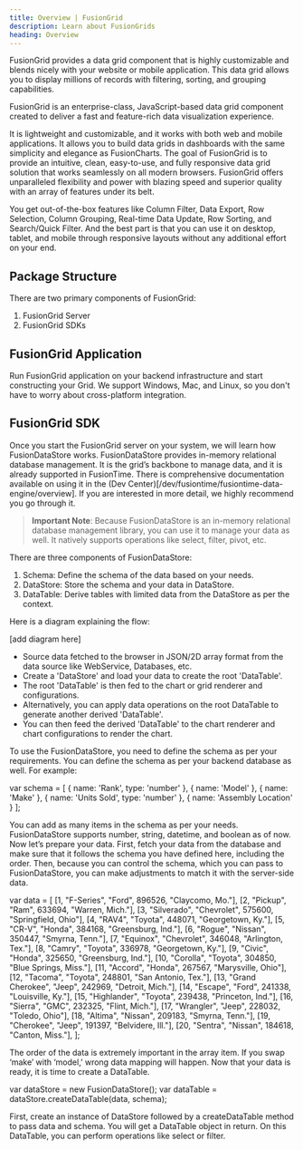 ```yaml
---
title: Overview | FusionGrid
description: Learn about FusionGrids
heading: Overview
---
```


FusionGrid provides a data grid component that is highly customizable and blends nicely with your website or mobile application. This data grid allows you to display millions of records with filtering, sorting, and grouping capabilities.

FusionGrid is an enterprise-class, JavaScript-based data grid component created to deliver a fast and feature-rich data visualization experience.

It is lightweight and customizable, and it works with both web and mobile applications. It allows you to build data grids in dashboards with the same simplicity and elegance as FusionCharts. The goal of FusionGrid is to provide an intuitive, clean, easy-to-use, and fully responsive data grid solution that works seamlessly on all modern browsers. FusionGrid offers unparalleled flexibility and power with blazing speed and superior quality with an array of features under its belt.

You get out-of-the-box features like Column Filter, Data Export, Row Selection, Column Grouping, Real-time Data Update, Row Sorting, and Search/Quick Filter. And the best part is that you can use it on desktop, tablet, and mobile through responsive layouts without any additional effort on your end.

## Package Structure 

There are two primary components of FusionGrid: 
1. FusionGrid Server
2. FusionGrid SDKs

## FusionGrid Application
Run FusionGrid application on your backend infrastructure and start constructing your Grid. We support Windows, Mac, and Linux, so you don't have to worry about cross-platform integration.

## FusionGrid SDK
Once you start the FusionGrid server on your system,  we will learn how FusionDataStore works.  FusionDataStore provides in-memory relational database management. It is the grid’s backbone to manage data, and it is already supported in FusionTime. There is comprehensive documentation available on using it in the (Dev Center)[/dev/fusiontime/fusiontime-data-engine/overview]. If you are interested in more detail, we highly recommend you go through it.

> **Important Note**: Because FusionDataStore is an in-memory relational database management library, you can use it to manage your data as well.  It natively supports operations like select, filter, pivot, etc. 

There are three components of FusionDataStore:
1. Schema: Define the schema of the data based on your needs.
2. DataStore: Store the schema and your data in DataStore.
3. DataTable: Derive tables with limited data from the DataStore as per the context. 

Here is a diagram explaining the flow:

[add diagram here]

* Source data fetched to the browser in JSON/2D array format from the data source like WebService, Databases, etc.
* Create a 'DataStore' and load your data to create the root 'DataTable'.
* The root 'DataTable' is then fed to the chart or grid renderer and configurations.
* Alternatively, you can apply data operations on the root DataTable to generate another derived 'DataTable'.
* You can then feed the derived 'DataTable' to the chart renderer and chart configurations to render the chart.

To use the FusionDataStore, you need to define the schema as per your requirements. You can define the schema as per your backend database as well. For example:

 var schema = [
  { name: 'Rank', type: 'number' },
  { name: 'Model' },
  { name: 'Make' },
  { name: 'Units Sold', type: 'number' },
  { name: 'Assembly Location' }
 ];
 
You can add as many items in the schema as per your needs. FusionDataStore supports number, string, datetime, and boolean as of now. Now let’s prepare your data. First, fetch your data from the database and make sure that it follows the schema you have defined here, including the order. Then, because you can control the schema, which you can pass to FusionDataStore, you can make adjustments to match it with the server-side data.
 
  var data = [
   [1, "F-Series", "Ford", 896526, "Claycomo, Mo."],
   [2, "Pickup", "Ram", 633694, "Warren, Mich."],
   [3, "Silverado", "Chevrolet", 575600, "Springfield, Ohio"],
   [4, "RAV4", "Toyota", 448071, "Georgetown, Ky."],
   [5, "CR-V", "Honda", 384168, "Greensburg, Ind."],
   [6, "Rogue", "Nissan", 350447, "Smyrna, Tenn."],
   [7, "Equinox", "Chevrolet", 346048, "Arlington, Tex."],
   [8, "Camry", "Toyota", 336978, "Georgetown, Ky."],
   [9, "Civic", "Honda", 325650, "Greensburg, Ind."],
   [10, "Corolla", "Toyota", 304850, "Blue Springs, Miss."],
   [11, "Accord", "Honda", 267567, "Marysville, Ohio"],
   [12, "Tacoma", "Toyota", 248801, "San Antonio, Tex."],
   [13, "Grand Cherokee", "Jeep", 242969, "Detroit, Mich."],
   [14, "Escape", "Ford", 241338, "Louisville, Ky."],
   [15, "Highlander", "Toyota", 239438, "Princeton, Ind."],
   [16, "Sierra", "GMC", 232325, "Flint, Mich."],
   [17, "Wrangler", "Jeep", 228032, "Toledo, Ohio"],
   [18, "Altima", "Nissan", 209183, "Smyrna, Tenn."],
   [19, "Cherokee", "Jeep", 191397, "Belvidere,  Ill."],
   [20, "Sentra", "Nissan", 184618, "Canton, Miss."],
  ];

The order of the data is extremely important in the array item. If you swap ‘make’ with ‘model,’ wrong data mapping will happen. Now that your data is ready, it is time to create a DataTable.

 var dataStore = new FusionDataStore();
 var dataTable = dataStore.createDataTable(data, schema);

First, create an instance of DataStore followed by a createDataTable method to pass data and schema. You will get a DataTable object in return. On this DataTable, you can perform operations like select or filter. 


